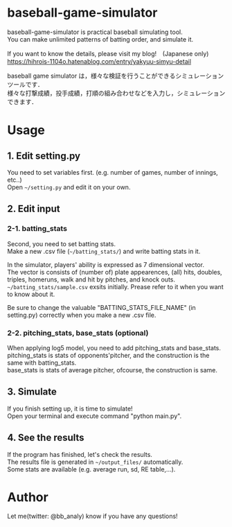 # baseball-game-simulator
baseball-game-simulator is practical baseball simulating tool.  
You can make unlimited patterns of batting order, and simulate it.   

If you want to know the details, please visit my blog!　(Japanese only)  
https://hihrois-1104o.hatenablog.com/entry/yakyuu-simyu-detail

baseball game simulator は，様々な検証を行うことができるシミュレーションツールです．  
様々な打撃成績，投手成績，打順の組み合わせなどを入力し，シミュレーションできます．  

# Usage
## 1. Edit setting.py
You need to set variables first. (e.g. number of games, number of innings, etc..)  
Open `~/setting.py` and edit it on your own.  

## 2. Edit input
### 2-1. batting_stats
Second, you need to set batting stats.  
Make a new .csv file (`~/batting_stats/`) and write batting stats in it.  
  
In the simulator, players' ability is expressed as 7 dimensional vector.  
The vector is consists of (number of) plate appearences, (all) hits, doubles, triples, homeruns, walk and hit by pitches, and knock outs.  
`~/batting_stats/sample.csv` exsits initially. Prease refer to it when you want to know about it.  
  
Be sure to change the valuable "BATTING_STATS_FILE_NAME" (in setting.py) correctly when you make a new .csv file.  

### 2-2. pitching_stats, base_stats (optional)
When applying log5 model, you need to add pitching_stats and base_stats.  
pitching_stats is stats of opponents'pitcher, and the construction is the same with batting_stats.  
base_stats is stats of average pitcher, ofcourse, the construction is same.  

## 3. Simulate
If you finish setting up, it is time to simulate!  
Open your terminal and execute command "python main.py".

## 4. See the results
If the program has finished, let's check the results.  
The results file is generated in `~/output_files/` automatically.  
Some stats are available (e.g. average run, sd, RE table,...).

# Author
Let me(twitter: @bb_analy) know if you have any questions!
